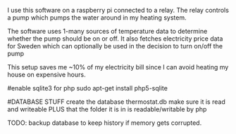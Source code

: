 I use this software on a raspberry pi connected to a relay. The relay controls a pump which pumps the water around in my heating system. 

The software uses 1-many sources of temperature data to determine whether the pump should be on or off. It also fetches electricity price data for Sweden which can optionally be used in the decision to turn on/off the pump

This setup saves me ~10% of my electricity bill since I can avoid heating my house on expensive hours.


#enable sqlite3 for php
sudo apt-get install php5-sqlite

#DATABASE STUFF
create the database thermostat.db
make sure it is read and writeable PLUS that the folder it is in is readable/writable by php

TODO: backup database to keep history if memory gets corrupted.
